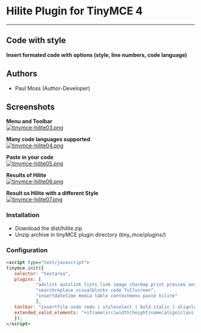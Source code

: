 # Hilite Plugin for TinyMCE 4

-------

## Code with style

**Insert formated code with options (style, line numbers, code language)**

## Authors

* Paul Moss (Author-Developer)

## Screenshots

**Menu and Toolbar**  
[![tinymce-hilite03.png](https://i.postimg.cc/y629SxBR/tinymce-hilite03.png)](https://postimg.cc/3WCWsKkr)

**Many code languages supported**  
[![tinymce-hilite04.png](https://i.postimg.cc/Qxb8ZY6M/tinymce-hilite04.png)](https://postimg.cc/nCXbv2f8)

**Paste in your code**  
[![tinymce-hilite05.png](https://i.postimg.cc/nVWKYTKC/tinymce-hilite05.png)](https://postimg.cc/7bgTq3Wk)

**Results of Hilite**  
[![tinymce-hilite06.png](https://i.postimg.cc/SNpFz5Rh/tinymce-hilite06.png)](https://postimg.cc/dDnSb5GH)

**Result os Hilite with a different Style**  
[![tinymce-hilite07.png](https://i.postimg.cc/Df1sgJvX/tinymce-hilite07.png)](https://postimg.cc/0r2b5NJk)

### Installation

* Download the dist/hilite.zip
* Unzip archive in tinyMCE plugin directory (tiny_mce/plugins/)

### Configuration

 ```html
<script type="text/javascript">
tinymce.init({
    selector: "textarea",
    plugins: [
            "advlist autolink lists link image charmap print preview anchor",
            "searchreplace visualblocks code fullscreen",
            "insertdatetime media table contextmenu paste hilite"
            ],
    toolbar: "insertfile undo redo | styleselect | bold italic | alignleft aligncenter alignright alignjustify | bullist numlist outdent indent | link image| hilite",
    extended_valid_elements: "+iframe[src|width|height|name|align|class]",
    });
</script>
```

